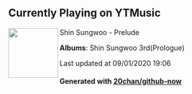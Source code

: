 ## Currently Playing on YTMusic

[<img align="left" width="100" src="https://lh3.googleusercontent.com/vJ9Ejv3y8oCuVsp4a4v5Qo1LGhecV6RzXpjHuBnIXEYK7X_WV31yKlvA64uadTo5CO0cjNgR2YNzuR7J">](https://music.youtube.com/channel/UCVPTdqweUvTZ0hbnmgQ6nVw)

Shin Sungwoo - Prelude

**Albums**: Shin Sungwoo 3rd(Prologue)

Last updated at 09/01/2020 19:06

#### Generated with [20chan/github-now](https://github.com/20chan/github-now)


<!--
**20chan/20chan** is a ✨ _special_ ✨ repository because its `README.md` (this file) appears on your GitHub profile.

Here are some ideas to get you started:

- 🔭 I’m currently working on ...
- 🌱 I’m currently learning ...
- 👯 I’m looking to collaborate on ...
- 🤔 I’m looking for help with ...
- 💬 Ask me about ...
- 📫 How to reach me: ...
- 😄 Pronouns: ...
- ⚡ Fun fact: ...
-->
